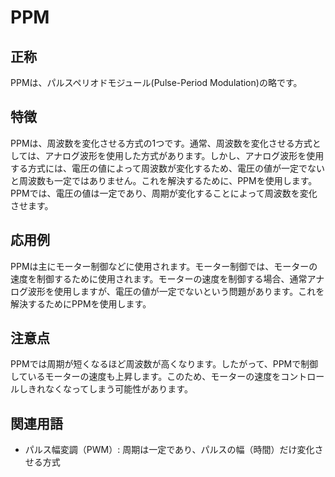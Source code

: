 

# PPM
## 正称
PPMは、パルスペリオドモジュール(Pulse-Period Modulation)の略です。

## 特徴
PPMは、周波数を変化させる方式の1つです。通常、周波数を変化させる方式としては、アナログ波形を使用した方式があります。しかし、アナログ波形を使用する方式には、電圧の値によって周波数が変化するため、電圧の値が一定でないと周波数も一定ではありません。これを解決するために、PPMを使用します。PPMでは、電圧の値は一定であり、周期が変化することによって周波数を変化させます。

## 応用例
PPMは主にモーター制御などに使用されます。モーター制御では、モーターの速度を制御するために使用されます。モーターの速度を制御する場合、通常アナログ波形を使用しますが、電圧の値が一定でないという問題があります。これを解決するためにPPMを使用します。


## 注意点
PPMでは周期が短くなるほど周波数が高くなります。したがって、PPMで制御しているモーターの速度も上昇します。このため、モーターの速度をコントロールしきれなくなってしまう可能性があります。


## 関連用語
* パルス幅変調（PWM）: 周期は一定であり、パルスの幅（時間）だけ変化させる方式